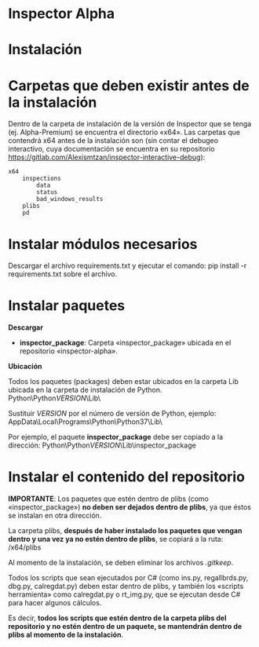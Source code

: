 # Inspector Alpha



# Instalación


# Carpetas que deben existir antes de la instalación
Dentro de la carpeta de instalación de la versión de Inspector que se tenga (ej. Alpha-Premium) se encuentra el directorio «x64».
Las carpetas que contendrá x64 antes de la instalación son (sin contar el debugeo interactivo, cuya documentación se encuentra en su repositorio https://gitlab.com/Alexismtzan/inspector-interactive-debug):

    x64
        inspections
            data
            status
            bad_windows_results
        plibs
        pd
        


# Instalar módulos necesarios

Descargar el archivo requirements.txt y ejecutar el comando:
    pip install -r requirements.txt
sobre el archivo.


# Instalar paquetes


**Descargar**

* **inspector_package**: Carpeta «inspector_package» ubicada en el repositorio «inspector-alpha».


**Ubicación**

Todos los paquetes (packages) deben estar ubicados en la carpeta Lib ubicada en la carpeta de instalación de Python.
    Python\Python*VERSION*\Lib\

Sustituir *VERSION* por el número de versión de Python, ejemplo: 
    AppData\Local\Programs\Python\Python37\Lib\

Por ejemplo, el paquete **inspector_package** debe ser copiado a la dirección:
    Python\Python*VERSION*\Lib\inspector_package


# Instalar el contenido del repositorio

**IMPORTANTE**: Los paquetes que estén dentro de plibs (como «inspector_package») **no deben ser dejados dentro de plibs**, ya que éstos se instalan en otra dirección.


La carpeta plibs, **después de haber instalado los paquetes que vengan dentro y una vez ya no estén dentro de plibs**, se copiará a la ruta:
    /x64/plibs

Al momento de la instalación, se deben eliminar los archivos *.gitkeep*.

Todos los scripts que sean ejecutados por C# (como ins.py, regallbrds.py, dbg.py, calregdat.py) deben estar dentro de plibs, y también los «scripts herramienta» como calregdat.py o rt_img.py, que se ejecutan desde C# para hacer algunos cálculos. 

Es decir, **todos los scripts que estén dentro de la carpeta plibs del repositorio y no estén dentro de un paquete, se mantendrán dentro de plibs al momento de la instalación**.
